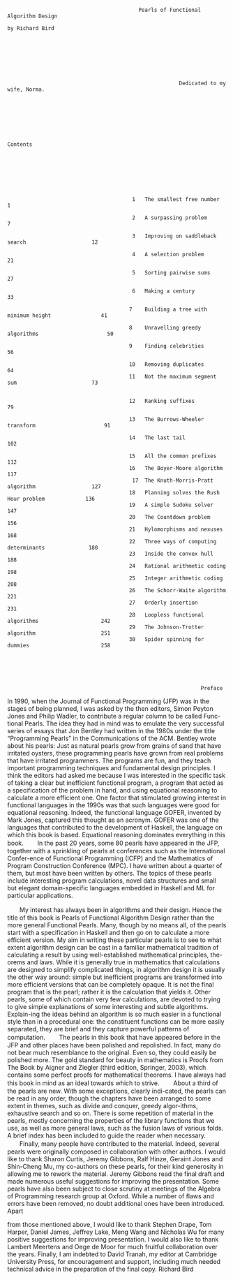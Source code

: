 			                                  Pearls of Functional Algorithm Design
                                                                                            by Richard Bird








                                                           Dedicated to my wife, Norma. 







                                                                       Contents 








                                            1	The smallest free number	                        1

                                            2	A surpassing problem	                            7

                                            3	Improving on saddleback search	                   12

                                            4	A selection problem	                               21

                                            5	Sorting pairwise sums	                           27

                                            6	Making a century	                               33

                                           7	Building a tree with minimum height                41

                                           8	Unravelling greedy algorithms	                   50

                                           9	Finding celebrities	                               56

                                           10	Removing duplicates	                               64
                                           11	Not the maximum segment sum	                       73


                                           12	Ranking suffixes	                               79

                                           13	The Burrows-Wheeler transform	                   91

                                           14	The last tail	                                  102

                                           15	All the common prefixes	                          112
                                           16	The Boyer-Moore algorithm	                      117
                                            17	The Knuth-Morris-Pratt algorithm	              127
                                           18	Planning solves the Rush Hour problem	          136
                                           19	A simple Sudoku solver	                          147
                                           20	The Countdown problem	                          156
                                           21	Hylomorphisms and nexuses	                      168
                                           22	Three ways of computing determinants	          180
                                           23	Inside the convex hull	                          188
                                           24	Rational arithmetic coding	                      198
                                           25	Integer arithmetic coding	                      208
                                           26	The Schorr-Waite algorithm	                      221
                                           27	Orderly insertion	                              231
                                           28	Loopless functional algorithms	                  242
                                           29	The Johnson-Trotter algorithm	                  251
                                           30	Spider spinning for dummies	                      258






                                                                  Preface 






In  1990, when the Journal of Functional Programming  (JFP) was in the stages of being planned, I was asked by the then editors, Simon Peyton Jones and Philip Wadler, to contribute a regular column to be called Func-tional Pearls. The idea they had in mind was to emulate the very successful series of essays that Jon Bentley had written in the 1980s under the title “Programming Pearls” in the Communications of the ACM. Bentley wrote about his pearls: 
Just as natural pearls grow from grains of sand that have irritated oysters, these programming pearls have grown from real problems that have irritated programmers. The programs are fun, and they teach important programming techniques and fundamental design principles. 
I think the editors had asked me because I was interested in the specific task of taking a clear but inefficient functional program, a program that acted as a specification of the problem in hand, and using equational reasoning to calculate a more efficient one. One factor that stimulated growing interest in functional languages in the 1990s was that such languages were good for equational reasoning. Indeed, the functional language GOFER, invented by Mark Jones, captured this thought as an acronym. GOFER was one of the languages that contributed to the development of Haskell, the language on which this book is based. Equational reasoning dominates everything in this book. 
　　In the past 20 years, some 80 pearls have appeared in the JFP, together with a sprinkling of pearls at conferences such as the International Confer-ence of Functional Programming  (ICFP) and the Mathematics of Program Construction Conference  (MPC). I have written about a quarter of them, but most have been written by others. The topics of these pearls include interesting program calculations, novel data structures and small but elegant domain-specific  languages  embedded  in  Haskell  and  ML  for  particular applications. 

　　My interest has always been in algorithms and their design. Hence the title of this book is Pearls of Functional Algorithm Design rather than the more general Functional Pearls. Many, though by no means all, of the pearls start with a specification in Haskell and then go on to calculate a more efficient version. My aim in writing these particular pearls is to see to what extent algorithm design can be cast in a familiar mathematical tradition of calculating a result by using well-established mathematical principles, the-orems and laws. While it is generally true in mathematics that calculations are designed to simplify complicated things, in algorithm design it is usually the other way around: simple but inefficient programs are transformed into more efficient versions that can be completely opaque. It is not the final program that is the pearl; rather it is the calculation that yields it. Other pearls, some of which contain very few calculations, are devoted to trying to give simple explanations of some interesting and subtle algorithms. Explain-ing the ideas behind an algorithm is so much easier in a functional style than in a procedural one: the constituent functions can be more easily separated, they are brief and they capture powerful patterns of computation. 
　　The pearls in this book that have appeared before in the JFP and other places have been polished and repolished. In fact, many do not bear much resemblance to the original. Even so, they could easily be polished more. The gold standard for beauty in mathematics is Proofs from The Book by Aigner and Ziegler (third edition, Springer, 2003), which contains some perfect proofs for mathematical theorems. I have always had this book in mind as an ideal towards which to strive. 
　　About a third of the pearls are new. With some exceptions, clearly indi-cated, the pearls can be read in any order, though the chapters have been arranged to some extent in themes, such as divide and conquer, greedy algor-ithms, exhaustive search and so on. There is some repetition of material in the pearls, mostly concerning the properties of the library functions that we use, as well as more general laws, such as the fusion laws of various folds. A brief index has been included to guide the reader when necessary. 
　　Finally, many people have contributed to the material. Indeed, several pearls were originally composed in collaboration with other authors. I would like to thank Sharon Curtis, Jeremy Gibbons, Ralf Hinze, Geraint Jones and Shin-Cheng Mu, my co-authors on these pearls, for their kind generosity in allowing me to rework the material. Jeremy Gibbons read the final draft and made numerous useful suggestions for improving the presentation. Some pearls have also been subject to close scrutiny at meetings of the Algebra of Programming research group at Oxford. While a number of flaws and errors have been removed, no doubt additional ones have been introduced. Apart 

from those mentioned above, I would like to thank Stephen Drape, Tom Harper, Daniel James, Jeffrey Lake, Meng Wang and Nicholas Wu for many positive suggestions for improving presentation. I would also like to thank Lambert Meertens and Oege de Moor for much fruitful collaboration over the years. Finally, I am indebted to David Tranah, my editor at Cambridge University Press, for encouragement and support, including much needed technical advice in the preparation of the final copy. 
Richard Bird 

